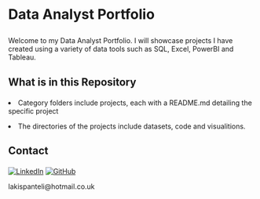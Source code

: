 # <p> Data Analyst Portfolio <p/>
<p> Welcome to my Data Analyst Portfolio. I will showcase projects I have created using a variety of data tools such as SQL, Excel, PowerBI and Tableau.</p>

## <p> What is in this Repository <p/>
<p> <li> Category folders include projects, each with a README.md detailing the specific project</li></p>
<p> <li> The directories of the projects include datasets, code and visualitions.</li></p>

## <p> Contact <p/>
[![LinkedIn](https://img.shields.io/badge/LinkedIn-Connect-blue?style=flat-square&logo=linkedin)](https://www.linkedin.com/in/lakis-panteli-a6ab6a21a/)
[![GitHub](https://img.shields.io/badge/GitHub-Follow-181717?style=flat-square&logo=github)](https://github.com/LakisPanteli/)
<p> lakispanteli@hotmail.co.uk <p/>
